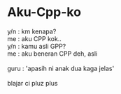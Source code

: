 # Aku-Cpp-ko

y/n : km kenapa? <br>
me : aku CPP kok.. <br>
y/n : kamu asli GPP? <br>
me : aku beneran CPP deh, asli <br>
<br>
guru : 'apasih ni anak dua kaga jelas' <br>
<br>
blajar ci pluz plus

